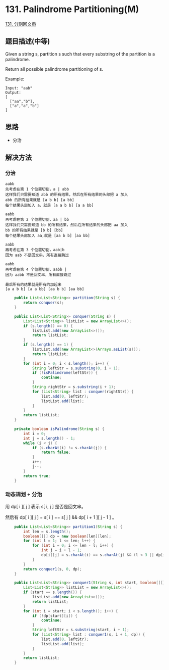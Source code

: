 # 131. Palindrome Partitioning(M)


[131. 分割回文串](https://leetcode-cn.com/problems/palindrome-partitioning/)


## 题目描述(中等)

Given a string s, partition s such that every substring of the partition is a palindrome.

Return all possible palindrome partitioning of s.

Example:
```
Input: "aab"
Output:
[
  ["aa","b"],
  ["a","a","b"]
]
```


## 思路

- 分治

## 解决方法



### 分治

```
aabb
先考虑在第 1 个位置切割，a | abb
这样我们只需要知道 abb 的所有结果，然后在所有结果的头部把 a 加入
abb 的所有结果就是 [a b b] [a bb]
每个结果头部加入 a，就是 [a a b b] [a a bb]

aabb
再考虑在第 2 个位置切割，aa | bb
这样我们只需要知道 bb 的所有结果，然后在所有结果的头部把 aa 加入
bb 的所有结果就是 [b b] [bb]
每个结果头部加入 aa,就是 [aa b b] [aa bb]

aabb
再考虑在第 3 个位置切割，aab|b
因为 aab 不是回文串，所有直接跳过

aabb
再考虑在第 4 个位置切割，aabb |
因为 aabb 不是回文串，所有直接跳过

最后所有的结果就是所有的加起来
[a a b b] [a a bb] [aa b b] [aa bb]

```

```java
    public List<List<String>> partition(String s) {
        return conquer(s);
    }

    public List<List<String>> conquer(String s) {
        List<List<String>> listList = new ArrayList<>();
        if (s.length() == 0) {
            listList.add(new ArrayList<>());
            return listList;
        }
        if (s.length() == 1) {
            listList.add(new ArrayList<>(Arrays.asList(s)));
            return listList;
        }
        for (int i = 0; i < s.length(); i++) {
            String leftStr = s.substring(0, i + 1);
            if (!isPalindrome(leftStr)) {
                continue;
            }
            String rightStr = s.substring(i + 1);
            for (List<String> list : conquer(rightStr)) {
                list.add(0, leftStr);
                listList.add(list);
            }
        }
        return listList;
    }

    private boolean isPalindrome(String s) {
        int i = 0;
        int j = s.length() - 1;
        while (i < j) {
            if (s.charAt(i) != s.charAt(j)) {
                return false;
            }
            i++;
            j--;
        }
        return true;
    }

```

### 动态规划 + 分治

用 dp[ i ][ j ] 表示 s[ i, j ] 是否是回文串。

然后有 dp[ i ][ j ] = s[ i ] == s[ j ] && dp[ i + 1 ][ j - 1 ] 。
 
```java
    public List<List<String>> partition1(String s) {
        int len = s.length();
        boolean[][] dp = new boolean[len][len];
        for (int l = 1; l <= len; l++) {
            for (int i = 0; i <= len - l; i++) {
                int j = i + l - 1;
                dp[i][j] = s.charAt(i) == s.charAt(j) && (l < 3 || dp[i + 1][j - 1]);
            }
        }
        return conquer1(s, 0, dp);
    }

    public List<List<String>> conquer1(String s, int start, boolean[][] dp) {
        List<List<String>> listList = new ArrayList<>();
        if (start == s.length()) {
            listList.add(new ArrayList<>());
            return listList;
        }
        for (int i = start; i < s.length(); i++) {
            if (!dp[start][i]) {
                continue;
            }
            String leftStr = s.substring(start, i + 1);
            for (List<String> list : conquer1(s, i + 1, dp)) {
                list.add(0, leftStr);
                listList.add(list);
            }
        }
        return listList;
    }
```

